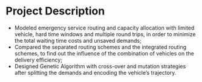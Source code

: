 # Project Description
* Modeled emergency service routing and capacity allocation with limited vehicle, hard time windows and multiple round trips, in order to minimize the total waiting time costs and unsaved demands;
* Compared the separated routing schemes and the integrated routing schemes, to find out the influence of the combination of vehicles on the delivery efficiency;
* Designed Genetic Algorithm with cross-over and mutation strategies after splitting the demands and encoding the vehicle’s trajectory.
